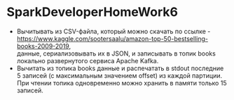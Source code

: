 # SparkDeveloperHomeWork6
- Вычитывать из CSV-файла, который можно скачать по ссылке - https://www.kaggle.com/sootersaalu/amazon-top-50-bestselling-books-2009-2019,  
данные, сериализовывать их в JSON, и записывать в топик books локально развернутого сервиса Apache Kafka.
- Вычитать из топика books данные и распечатать в stdout последние 5 записей (c максимальным значением offset) из каждой партиции.  
При чтении топика одновременно можно хранить в памяти только 15 записей.
